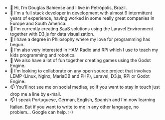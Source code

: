 - 👋 Hi, I’m Douglas Bahiense and I live in Petrópolis, Brazil.
- 👋 I'm a full stack developer in development with almost 9 intermittent years of experience, having worked in some really great companies in Europe and South America.
- 🌱 I'm currently creating SaaS solutions using the Laravel Environment together with D3.js for data visualization.
- 👀 I have a degree in Philosophy where my love for programming has begun.
- 👀 I'm also very interested in HAM Radio and RPi which I use to teach my kids programming and robotics.
- 🌱 We also have a lot of fun together creating games using the Godot Engine.
- 💞️ I'm looking to collaborate on any open source project that involves LEMP (Linux, Nginx, MariaDB and PHP), Laravel, D3.js, RPi or Godot Engine.
- 📫 You'll not see me on social medias, so if you want to stay in touch just drop me a line by e-mail.
- 📫 I speak Portuguese, German, English, Spanish and I'm now learning Italian. But if you want to write to me in any other language, no problem... Google can help. :-)

<!---
dbahiense/dbahiense is a ✨ special ✨ repository because its `README.md` (this file) appears on your GitHub profile.
You can click the Preview link to take a look at your changes.
--->
